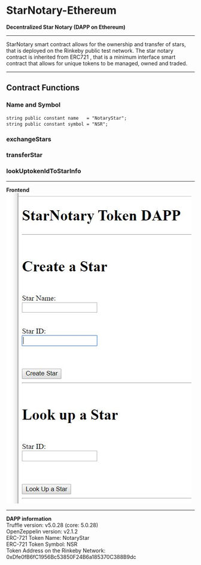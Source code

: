 # StarNotary-Ethereum
**Decentralized Star Notary (DAPP on Ethereum)**
****
StarNotary smart contract allows for the ownership and transfer of stars, that is deployed on the Rinkeby public test network. The star notary contract is inherited from ERC721 , that is a minimum interface smart contract that allows for unique tokens to be managed, owned and traded.
****
**Contract Functions**  
--- 
### Name and Symbol 
    string public constant name   = "NotaryStar";
    string public constant symbol = "NSR";
### exchangeStars  
### transferStar
### lookUptokenIdToStarInfo
****
**Frontend**  
![image](https://github.com/DavidCLi/StarNotary-Ethereum/blob/master/pics/Frontend.JPG)
****
**DAPP information**  
Truffle version: v5.0.28 (core: 5.0.28)  
OpenZeppelin version: v2.1.2  
ERC-721 Token Name: NotaryStar  
ERC-721 Token Symbol: NSR  
Token Address on the Rinkeby Network: 0xDfe0fB6fC1956Bc53850F24B6a185370C388B9dc  
